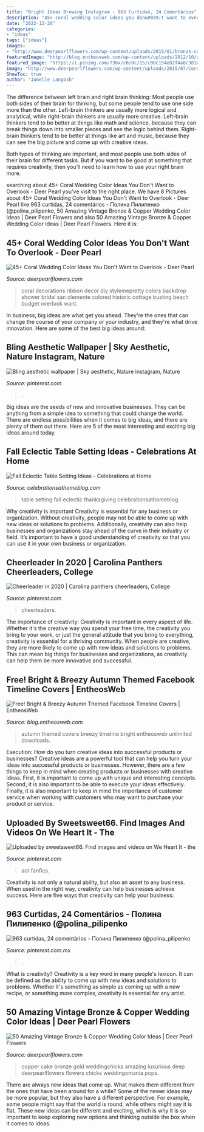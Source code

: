 ```yaml
---
title: "Bright Ideas Brewing Instagram - 963 Curtidas, 24 Comentários"
description: "45+ coral wedding color ideas you don&#039;t want to overlook"
date: "2022-12-20"
categories:
- "ideas"
tags: ["ideas"]
images:
- "http://www.deerpearlflowers.com/wp-content/uploads/2015/01/bronze-copper-wedding-cake.jpg"
featuredImage: "http://blog.entheosweb.com/wp-content/uploads/2012/10/autumn11.jpg"
featured_image: "https://i.pinimg.com/736x/c0/0c/15/c00c154e82f4a8c381e5dfefcdd804bc.jpg"
image: "http://www.deerpearlflowers.com/wp-content/uploads/2015/07/Coral-Wedding-Decor-Ideas.jpg"
ShowToc: true
author: "Janelle Langosh"
---
```



The difference between left brain and right brain thinking:
Most people use both sides of their brain for thinking, but some people tend to use one side more than the other. Left-brain thinkers are usually more logical and analytical, while right-brain thinkers are usually more creative.
Left-brain thinkers tend to be better at things like math and science, because they can break things down into smaller pieces and see the logic behind them. Right-brain thinkers tend to be better at things like art and music, because they can see the big picture and come up with creative ideas.

Both types of thinking are important, and most people use both sides of their brain for different tasks. But if you want to be good at something that requires creativity, then you’ll need to learn how to use your right brain more.

	

		
searching about 45+ Coral Wedding Color Ideas You Don&#039;t Want to Overlook - Deer Pearl you've visit to the right place. We have 8 Pictures about 45+ Coral Wedding Color Ideas You Don&#039;t Want to Overlook - Deer Pearl like 963 curtidas, 24 comentários - Полина Пилипенко (@polina_pilipenko, 50 Amazing Vintage Bronze &amp; Copper Wedding Color Ideas | Deer Pearl Flowers and also 50 Amazing Vintage Bronze &amp; Copper Wedding Color Ideas | Deer Pearl Flowers. Here it is:
		
    
## 45+ Coral Wedding Color Ideas You Don&#039;t Want To Overlook - Deer Pearl

<img loading=lazy src="http://www.deerpearlflowers.com/wp-content/uploads/2015/07/Coral-Wedding-Decor-Ideas.jpg" onerror="this.onerror=null;this.src='https://tse3.mm.bing.net/th?id=OIP.3ibkfDwaKgnjHzl2LUxktAHaLH&amp;pid=15.1';" alt="45+ Coral Wedding Color Ideas You Don&#039;t Want to Overlook - Deer Pearl">

_Source: deerpearlflowers.com_

>coral decorations ribbon decor diy stylemepretty colors backdrop shower bridal san clemente colored historic cottage busting beach budget overlook want. 

	

In business, big ideas are what get you ahead. They're the ones that can change the course of your company or your industry, and they're what drive innovation. Here are some of the best big ideas around:

    
## Bling Aesthetic Wallpaper | Sky Aesthetic, Nature Instagram, Nature

<img loading=lazy src="https://i.pinimg.com/736x/08/05/fe/0805fe161e1e1089d916c9286696d5eb.jpg" onerror="this.onerror=null;this.src='https://tse2.mm.bing.net/th?id=OIP.D13nPHrMVnvYr1GVX3OSaAHaJQ&amp;pid=15.1';" alt="Bling aesthetic wallpaper | Sky aesthetic, Nature instagram, Nature">

_Source: pinterest.com_

>. 

	

Big ideas are the seeds of new and innovative businesses. They can be anything from a simple idea to something that could change the world. There are endless possibilities when it comes to big ideas, and there are plenty of them out there. Here are 5 of the most interesting and exciting big ideas around today.

    
## Fall Eclectic Table Setting Ideas - Celebrations At Home

<img loading=lazy src="https://celebrationsathomeblog.com/wp-content/uploads/2011/11/fall-table-setting-ideas-6.jpg" onerror="this.onerror=null;this.src='https://tse2.mm.bing.net/th?id=OIP.3x4c3TpLm7-8PJ9HvBkJTgHaKh&amp;pid=15.1';" alt="Fall Eclectic Table Setting Ideas - Celebrations at Home">

_Source: celebrationsathomeblog.com_

>table setting fall eclectic thanksgiving celebrationsathomeblog. 

	

Why creativity is important
Creativity is essential for any business or organization. Without creativity, people may not be able to come up with new ideas or solutions to problems. Additionally, creativity can also help businesses and organizations stay ahead of the curve in their industry or field. It’s important to have a good understanding of creativity so that you can use it in your own business or organization.

    
## Cheerleader In 2020 | Carolina Panthers Cheerleaders, College

<img loading=lazy src="https://i.pinimg.com/736x/c0/0c/15/c00c154e82f4a8c381e5dfefcdd804bc.jpg" onerror="this.onerror=null;this.src='https://tse1.mm.bing.net/th?id=OIP.Jgv-zAYOBvqg1yPAbBhOJwHaLF&amp;pid=15.1';" alt="Cheerleader in 2020 | Carolina panthers cheerleaders, College">

_Source: pinterest.com_

>cheerleaders. 

	

The importance of creativity:
Creativity is important in every aspect of life. Whether it's the creative way you spend your free time, the creativity you bring to your work, or just the general attitude that you bring to everything, creativity is essential for a thriving community. When people are creative, they are more likely to come up with new ideas and solutions to problems. This can mean big things for businesses and organizations, as creativity can help them be more innovative and successful.

    
## Free! Bright &amp; Breezy Autumn Themed Facebook Timeline Covers | EntheosWeb

<img loading=lazy src="http://blog.entheosweb.com/wp-content/uploads/2012/10/autumn11.jpg" onerror="this.onerror=null;this.src='https://tse2.mm.bing.net/th?id=OIP.MyRQ5dW5atAh0lh6nt6EQgHaCv&amp;pid=15.1';" alt="Free! Bright &amp; Breezy Autumn Themed Facebook Timeline Covers | EntheosWeb">

_Source: blog.entheosweb.com_

>autumn themed covers breezy timeline bright entheosweb unlimited downloads. 

	

Execution: How do you turn creative ideas into successful products or businesses?
Creative ideas are a powerful tool that can help you turn your ideas into successful products or businesses. However, there are a few things to keep in mind when creating products or businesses with creative ideas. First, it is important to come up with unique and interesting concepts. Second, it is also important to be able to execute your ideas effectively. Finally, it is also important to keep in mind the importance of customer service when working with customers who may want to purchase your product or service.

    
## Uploaded By Sweetsweet66. Find Images And Videos On We Heart It - The

<img loading=lazy src="https://i.pinimg.com/736x/e6/30/ca/e630ca989cd9ec4b386f835ac7ac06a9.jpg" onerror="this.onerror=null;this.src='https://tse2.mm.bing.net/th?id=OIP.u4ObvG_TOG7wQSdnURHGHQHaNK&amp;pid=15.1';" alt="Uploaded by sweetsweet66. Find images and videos on We Heart It - the">

_Source: pinterest.com_

>aot fanfics. 

	

Creativity is not only a natural ability, but also an asset to any business. When used in the right way, creativity can help businesses achieve success. Here are five ways that creativity can help your business: 

    
## 963 Curtidas, 24 Comentários - Полина Пилипенко (@polina_pilipenko

<img loading=lazy src="https://i.pinimg.com/736x/a8/5a/3d/a85a3d14bc6c1dabaebe50cbae039c65.jpg" onerror="this.onerror=null;this.src='https://tse1.mm.bing.net/th?id=OIP.Uad2j9sBjvO8oS4jeN36JgHaI8&amp;pid=15.1';" alt="963 curtidas, 24 comentários - Полина Пилипенко (@polina_pilipenko">

_Source: pinterest.com.mx_

>. 

	

What is creativity?
Creativity is a key word in many people's lexicon. It can be defined as the ability to come up with new ideas and solutions to problems. Whether it's something as simple as coming up with a new recipe, or something more complex, creativity is essential for any artist.

    
## 50 Amazing Vintage Bronze &amp; Copper Wedding Color Ideas | Deer Pearl Flowers

<img loading=lazy src="http://www.deerpearlflowers.com/wp-content/uploads/2015/01/bronze-copper-wedding-cake.jpg" onerror="this.onerror=null;this.src='https://tse2.mm.bing.net/th?id=OIP.1lKiw1uuuC4FhTS0suz5QAHaLH&amp;pid=15.1';" alt="50 Amazing Vintage Bronze &amp; Copper Wedding Color Ideas | Deer Pearl Flowers">

_Source: deerpearlflowers.com_

>copper cake bronze gold weddingchicks amazing luxurious deep deerpearlflowers flowers chicks weddingomania pops. 

	

There are always new ideas that come up. What makes them different from the ones that have been around for a while? Some of the newer ideas may be more popular, but they also have a different perspective. For example, some people might say that the world is round, while others might say it is flat. These new ideas can be different and exciting, which is why it is so important to keep exploring new options and thinking outside the box when it comes to ideas.

